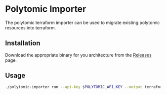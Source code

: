 # Polytomic Importer

The polytomic terraform importer can be used to migrate existing polytomic resources into terraform.

## Installation

Download the appropriate binary for you architecture from the [Releases](https://github.com/polytomic/terraform-provider-polytomic/releases) page.

## Usage
```bash
./polytomic-importer run --api-key $POLYTOMIC_API_KEY --output terraform-imports --replace
```